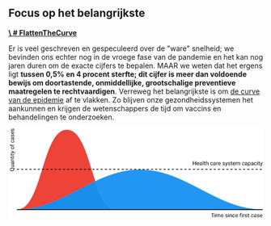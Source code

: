## Focus op het belangrijkste 
[**\ # FlattenTheCurve**](https://twitter.com/hashtag/FlattenTheCurve?src=hashtag_click) 

Er is veel geschreven en gespeculeerd over de "ware" snelheid; we bevinden ons echter nog in de vroege fase van de pandemie en het kan nog jaren duren om de exacte cijfers te bepalen. MAAR we weten dat het ergens ligt **tussen 0,5% en 4 procent sterfte; dit cijfer is meer dan voldoende bewijs om doortastende, onmiddellijke, grootschalige preventieve maatregelen te rechtvaardigen**. Verreweg het belangrijkste is om [de 
 curve van de epidemie](https://www.economist.com/briefing/2020/02/29/covid-19-is-now-in-50-countries-and-things-will-get-worse) af te vlakken. Zo blijven onze gezondheidssystemen het aankunnen en krijgen de wetenschappers de tijd om vaccins en behandelingen te onderzoeken. 

![](/images/health-system-capacity.svg) 
